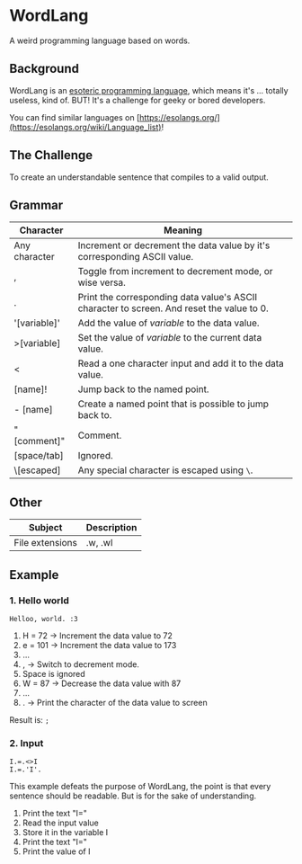 # WordLang
 A weird programming language based on words.

## Background

WordLang is an [esoteric programming language](https://en.wikipedia.org/wiki/Esoteric_programming_language), which means it's ... totally useless, kind of. BUT! It's a challenge for geeky or bored developers.

You can find similar languages on [https://esolangs.org/](https://esolangs.org/wiki/Language_list)!

## The Challenge

To create an understandable sentence that compiles to a valid output.

## Grammar

| Character     | Meaning                                                      |
| ------------- | ------------------------------------------------------------ |
| Any character | Increment or decrement the data value by it's corresponding ASCII value. |
| ,             | Toggle from increment to decrement mode, or wise versa.      |
| .             | Print the corresponding data value's ASCII character to screen. And reset the value to 0. |
| '[variable]'  | Add the value of *variable* to the data value.               |
| \>[variable]  | Set the value of *variable* to the current data value.       |
| <             | Read a one character input and add it to the data value.     |
| [name]!       | Jump back to the named point.                                |
| - [name]      | Create a named point that is possible to jump back to.       |
| "[comment]"   | Comment.                                                     |
| [space/tab]   | Ignored.                                                     |
| \\[escaped]   | Any special character is escaped using `\`.                  |

## Other

| Subject         | Description |
| --------------- | ----------- |
| File extensions | .w, .wl     |

## Example

### 1. Hello world

```
Helloo, world. :3
```

1. H = 72 → Increment the data value to 72
2. e = 101 → Increment the data value to 173
3. ...
4. , → Switch to decrement mode.
5. Space is ignored
6. W = 87 → Decrease the data value with 87
7. ...
8. . → Print the character of the data value to screen

Result is: `;`

### 2. Input

```
I.=.<>I
I.=.'I'.
```

This example defeats the purpose of WordLang, the point is that every sentence should be readable. But is for the sake of understanding.

1. Print the text "I="
2. Read the input value
3. Store it in the variable I
4. Print the text "I="
5. Print the value of I
